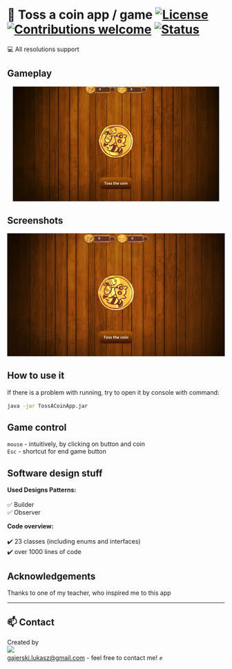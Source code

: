 # 🎲 Toss a coin app / game [![License](https://img.shields.io/badge/licence-MIT-blue)](https://choosealicense.com/licenses/mit/) [![Contributions welcome](https://img.shields.io/badge/contributions-welcome-orange.svg)](https://github.com/Ukasz09/Toss-a-coin-app) [![Status](https://img.shields.io/badge/status-finished-brightgreen)](https://github.com/Ukasz09/Toss-a-coin-app)


💻 All resolutions support <br/>

## Gameplay
<p align="center"><img width=95% src="https://raw.githubusercontent.com/Ukasz09/Toss-a-coin-app/master/readmeImages/gameplay.gif"></p>

## Screenshots 
![gameplay image](https://raw.githubusercontent.com/Ukasz09/Toss-a-coin-app/master/readmeImages/readme1.png)

## How to use it
If there is a problem with running, try to open it by console with command:
```cmd
java -jar TossACoinApp.jar
```

## Game control
`mouse` - intuitively, by clicking on button and coin <br/>
`Esc` - shortcut for end game button

## Software design stuff
**Used Designs Patterns:**
<br/><br/>
✅ Builder <br/>
✅ Observer <br/>

**Code overview:**
<br/><br/>
✔️ 23 classes (including enums and interfaces) <br/>
✔️ over 1000 lines of code  <br/>

## Acknowledgements
Thanks to one of my teacher, who inspired me to this app 

___
## 📫 Contact 
Created by <br/>
<a href="https://github.com/Ukasz09" target="_blank"><img src="https://avatars0.githubusercontent.com/u/44710226?s=460&v=4"  width="100px;"></a>
<br/> gajerski.lukasz@gmail.com - feel free to contact me! ✊
